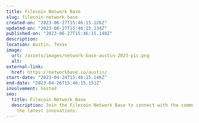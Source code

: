 ```yaml
---
title: Filecoin Network Base
slug: filecoin-network-base
created-on: "2023-06-27T15:46:15.126Z"
updated-on: "2023-06-27T15:46:15.134Z"
published-on: "2023-06-27T15:46:15.140Z"
description:
location: Austin, Texas
image:
  url: /assets/images/network-base-austin-2023-pic.png
  alt:
external-link:
  href: https://networkbase.io/austin/
start-date: "2023-04-24T15:46:15.146Z"
end-date: "2023-04-26T15:46:15.151Z"
involvement: hosted
seo:
  title: Filecoin Network Base
  description: Join the Filecoin Network Base to connect with the community and explore
    the latest innovations.
---
```

